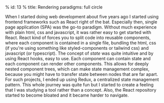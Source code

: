 % id: 13
% title: Rendering paradigms: full circle

When I started doing web development about five years ago I started using frontend frameworks such as React right of the bat. Especially then, single page application (SPA) was the go-to paradigm. Without much experience with plain html, css and javascript, it was rather easy to get started with React. React kind of forces you to split code into reusable components, where each component is contained in a single file, bundling the html, css (if you're using something like styled-components or tailwind css) and javascript (or typescript). The concept of <i>state</i> was quite intuitive and by using React hooks, easy to use. Each component can contain state and each component can render other components. This allows for deeply nested component trees, which can make state management complex, because you might have to transfer state between nodes that are far apart. For such projects, I ended up using Redux, a centralized state management pattern. This whole journey was quite fun but I started to create a feeling that I was studying a tool rather than a concept. Also, the React repository started to become bloated and it became harder to navigate.
